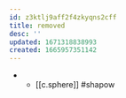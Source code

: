 ```yaml
---
id: z3ktlj9aff2f4zkyqns2cff
title: removed
desc: ''
updated: 1671318838993
created: 1665957351142
---
```


- - [[c.sphere]] #shapow